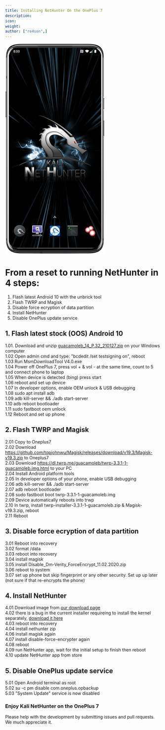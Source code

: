 ```yaml
---
title: Installing NetHunter On the OnePlus 7
description:
icon:
weight:
author: ["re4son",]
---
```


![](one-plus-7p.png)

# From a reset to running NetHunter in 4 steps:
  
1. Flash latest Android 10 with the unbrick tool
2. Flash TWRP and Magisk
3. Disable force ecryption of data partition
4. Install NetHunter
5. Disable OnePlus update service
  
## 1. Flash latest stock (OOS) Android 10
  
1.01.	Download and unzip [guacamoleb_14_P.32_210127.zip](https://build.nethunter.com/contributors/re4son/guacamole/guacamoleb_14_P.32_210127.zip) on your Windows computer  
1.02	Open admin cmd and type: "bcdedit /set testsigning on", reboot  
1.03	Run MsmDownloadTool V4.0.exe  
1.04	Power off OnePlus 7, press vol + & vol - at the same time, count to 5 and connect phone to laptop  
1.05	When device is detected (bing) press start  
1.06	reboot and set up device  
1.07	In developer options, enable OEM unlock & USB debugging  
1.08	sudo apt install adb  
1.09	adb kill-server && ./adb start-server  
1.10	adb reboot bootloader  
1.11	sudo fastboot oem unlock  
1.12	Reboot and set up phone  
  
## 2. Flash TWRP and Magisk
  
2.01	Copy to Oneplus7  
2.02	Download https://github.com/topjohnwu/Magisk/releases/download/v19.3/Magisk-v19.3.zip to Oneplus7  
2.03	Download https://dl.twrp.me/guacamoleb/twrp-3.3.1-1-guacamoleb.img.html to your PC  
2.04	Install Android platform tools  
2.05	In developer options of your phone, enable USB debugging  
2.06	adb kill-server && ./adb start-server  
2.07	adb reboot bootloader  
2.08	sudo fastboot boot twrp-3.3.1-1-guacamoleb.img  
2.09	Device automatically reboots into trwp  
2.10	In twrp, install twrp-installer-3.3.1-1-guacamoleb.zip & Magisk-v19.3.zip, reboot  
2.11	Reboot  
  
## 3. Disable force ecryption of data partition
  
3.01	Reboot into recovery  
3.02	format /data  
3.03	reboot into recovery  
3.04	install magisk  
3.05	install Disable_Dm-Verity_ForceEncrypt_11.02.2020.zip  
3.06	reboot to system  
3.07	set up phone but skip fingerprint or any other security. Set up up later (not sure if that re-encrypts the phone)  
  
## 4. Install NetHunter
  
4.01	Download image from [our download page](https://www.kali.org/get-kali/#kali-mobile)  
4.02    there is a bug in the current installer requireing to install the kernel separately, [download it here](https://build.nethunter.com/contributors/re4son/guacamole/kernel-nethunter-2021.3-oneplus7-oos-ten.zip)  
4.03	reboot into recovery  
4.04	install nethunter zip  
4.06    install magisk again  
4.07	install disable-force-encrypter again  
4.08    reboot  
4.09	run NetHunter app, wait for the initial setup to finish then reboot  
4.10	update NetHunter app from store  
  
## 5. Disable OnePlus update service
  
5.01	Open Android terminal as root  
5.02	su -c pm disable com.oneplus.opbackup  
5.03	"System Update" service is now disabled  
  
### Enjoy Kali NetHunter on the OnePlus 7  
  
  
Please help with the development by submitting issues and pull requests. We much appreciate it.
